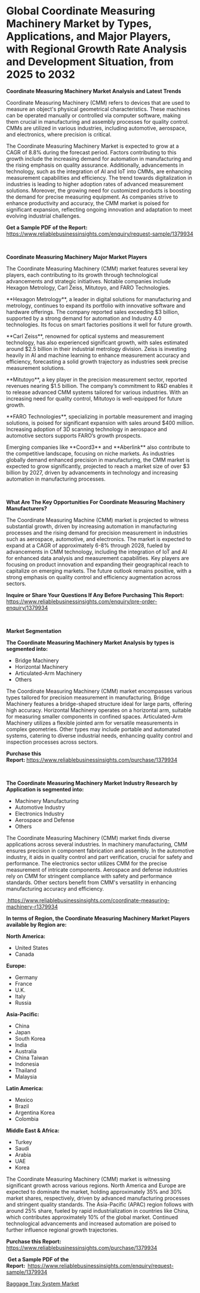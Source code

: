 <p><h1>Global Coordinate Measuring Machinery Market by Types, Applications, and Major Players, with Regional Growth Rate Analysis and Development Situation, from 2025 to 2032</h1></p><p><strong>Coordinate Measuring Machinery Market Analysis and Latest Trends</strong></p>
<p><p>Coordinate Measuring Machinery (CMM) refers to devices that are used to measure an object's physical geometrical characteristics. These machines can be operated manually or controlled via computer software, making them crucial in manufacturing and assembly processes for quality control. CMMs are utilized in various industries, including automotive, aerospace, and electronics, where precision is critical.</p><p>The Coordinate Measuring Machinery Market is expected to grow at a CAGR of 8.8% during the forecast period. Factors contributing to this growth include the increasing demand for automation in manufacturing and the rising emphasis on quality assurance. Additionally, advancements in technology, such as the integration of AI and IoT into CMMs, are enhancing measurement capabilities and efficiency. The trend towards digitalization in industries is leading to higher adoption rates of advanced measurement solutions. Moreover, the growing need for customized products is boosting the demand for precise measuring equipment. As companies strive to enhance productivity and accuracy, the CMM market is poised for significant expansion, reflecting ongoing innovation and adaptation to meet evolving industrial challenges.</p></p>
<p><strong>Get a Sample PDF of the Report:&nbsp;</strong> <a href="https://www.reliablebusinessinsights.com/enquiry/request-sample/1379934?utm_campaign=3494&utm_medium=2&utm_source=Github&utm_content=ia&utm_term=11042025&utm_id=coordinate-measuring-machinery">https://www.reliablebusinessinsights.com/enquiry/request-sample/1379934</a></p>
<p>&nbsp;</p>
<p><strong>Coordinate Measuring Machinery Major Market Players</strong></p>
<p><p>The Coordinate Measuring Machinery (CMM) market features several key players, each contributing to its growth through technological advancements and strategic initiatives. Notable companies include Hexagon Metrology, Carl Zeiss, Mitutoyo, and FARO Technologies.</p><p>**Hexagon Metrology**, a leader in digital solutions for manufacturing and metrology, continues to expand its portfolio with innovative software and hardware offerings. The company reported sales exceeding $3 billion, supported by a strong demand for automation and Industry 4.0 technologies. Its focus on smart factories positions it well for future growth.</p><p>**Carl Zeiss**, renowned for optical systems and measurement technology, has also experienced significant growth, with sales estimated around $2.5 billion in their industrial metrology division. Zeiss is investing heavily in AI and machine learning to enhance measurement accuracy and efficiency, forecasting a solid growth trajectory as industries seek precise measurement solutions.</p><p>**Mitutoyo**, a key player in the precision measurement sector, reported revenues nearing $1.5 billion. The company’s commitment to R&D enables it to release advanced CMM systems tailored for various industries. With an increasing need for quality control, Mitutoyo is well-equipped for future growth.</p><p>**FARO Technologies**, specializing in portable measurement and imaging solutions, is poised for significant expansion with sales around $400 million. Increasing adoption of 3D scanning technology in aerospace and automotive sectors supports FARO’s growth prospects.</p><p>Emerging companies like **Coord3** and **Aberlink** also contribute to the competitive landscape, focusing on niche markets. As industries globally demand enhanced precision in manufacturing, the CMM market is expected to grow significantly, projected to reach a market size of over $3 billion by 2027, driven by advancements in technology and increasing automation in manufacturing processes.</p></p>
<p>&nbsp;</p>
<p><strong>What Are The Key Opportunities For Coordinate Measuring Machinery Manufacturers?</strong></p>
<p><p>The Coordinate Measuring Machine (CMM) market is projected to witness substantial growth, driven by increasing automation in manufacturing processes and the rising demand for precision measurement in industries such as aerospace, automotive, and electronics. The market is expected to expand at a CAGR of approximately 6-8% through 2028, fueled by advancements in CMM technology, including the integration of IoT and AI for enhanced data analysis and measurement capabilities. Key players are focusing on product innovation and expanding their geographical reach to capitalize on emerging markets. The future outlook remains positive, with a strong emphasis on quality control and efficiency augmentation across sectors.</p></p>
<p><strong>Inquire or Share Your Questions If Any Before Purchasing This Report:</strong> <a href="https://www.reliablebusinessinsights.com/enquiry/pre-order-enquiry/1379934?utm_campaign=3494&utm_medium=2&utm_source=Github&utm_content=ia&utm_term=11042025&utm_id=coordinate-measuring-machinery">https://www.reliablebusinessinsights.com/enquiry/pre-order-enquiry/1379934</a></p>
<p>&nbsp;</p>
<p><strong>Market Segmentation</strong></p>
<p><strong>The Coordinate Measuring Machinery Market Analysis by types is segmented into:</strong></p>
<p><ul><li>Bridge Machinery</li><li>Horizontal Machinery</li><li>Articulated-Arm Machinery</li><li>Others</li></ul></p>
<p><p>The Coordinate Measuring Machinery (CMM) market encompasses various types tailored for precision measurement in manufacturing. Bridge Machinery features a bridge-shaped structure ideal for large parts, offering high accuracy. Horizontal Machinery operates on a horizontal arm, suitable for measuring smaller components in confined spaces. Articulated-Arm Machinery utilizes a flexible jointed arm for versatile measurements in complex geometries. Other types may include portable and automated systems, catering to diverse industrial needs, enhancing quality control and inspection processes across sectors.</p></p>
<p><strong>Purchase this Report:&nbsp;</strong><a href="https://www.reliablebusinessinsights.com/purchase/1379934?utm_campaign=3494&utm_medium=2&utm_source=Github&utm_content=ia&utm_term=11042025&utm_id=coordinate-measuring-machinery">https://www.reliablebusinessinsights.com/purchase/1379934</a></p>
<p>&nbsp;</p>
<p><strong>The Coordinate Measuring Machinery Market Industry Research by Application is segmented into:</strong></p>
<p><ul><li>Machinery Manufacturing</li><li>Automotive Industry</li><li>Electronics Industry</li><li>Aerospace and Defense</li><li>Others</li></ul></p>
<p><p>The Coordinate Measuring Machinery (CMM) market finds diverse applications across several industries. In machinery manufacturing, CMM ensures precision in component fabrication and assembly. In the automotive industry, it aids in quality control and part verification, crucial for safety and performance. The electronics sector utilizes CMM for the precise measurement of intricate components. Aerospace and defense industries rely on CMM for stringent compliance with safety and performance standards. Other sectors benefit from CMM's versatility in enhancing manufacturing accuracy and efficiency.</p></p>
<p><a href="https://www.reliablebusinessinsights.com/coordinate-measuring-machinery-r1379934?utm_campaign=3494&utm_medium=2&utm_source=Github&utm_content=ia&utm_term=11042025&utm_id=coordinate-measuring-machinery">&nbsp;https://www.reliablebusinessinsights.com/coordinate-measuring-machinery-r1379934</a></p>
<p><strong>In terms of Region, the Coordinate Measuring Machinery Market Players available by Region are:</strong></p>
<p>
    <p> <strong> North America: </strong>
        <ul>
            <li>United States</li>
            <li>Canada</li>
        </ul>
        </p> 
    <p> <strong> Europe: </strong>
        <ul>
            <li>Germany</li>
            <li>France</li>
            <li>U.K.</li>
            <li>Italy</li>
            <li>Russia</li>
        </ul>
        </p> 
    <p> <strong> Asia-Pacific: </strong>
        <ul>
            <li>China</li>
            <li>Japan</li>
            <li>South Korea</li>
            <li>India</li>
            <li>Australia</li>
            <li>China Taiwan</li>
            <li>Indonesia</li>
            <li>Thailand</li>
            <li>Malaysia</li>
        </ul>
        </p> 
    <p> <strong> Latin America: </strong>
        <ul>
            <li>Mexico</li>
            <li>Brazil</li>
            <li>Argentina Korea</li>
            <li>Colombia</li>
        </ul>
        </p> 
    <p> <strong> Middle East & Africa: </strong>
        <ul>
            <li>Turkey</li>
            <li>Saudi</li>
            <li>Arabia</li>
            <li>UAE</li>
            <li>Korea</li>
        </ul>
    </p>
    </p>
<p><p>The Coordinate Measuring Machinery (CMM) market is witnessing significant growth across various regions. North America and Europe are expected to dominate the market, holding approximately 35% and 30% market shares, respectively, driven by advanced manufacturing processes and stringent quality standards. The Asia-Pacific (APAC) region follows with around 25% share, fueled by rapid industrialization in countries like China, which contributes approximately 10% of the global market. Continued technological advancements and increased automation are poised to further influence regional growth trajectories.</p></p>
<p><strong>Purchase this Report: </strong><a href="https://www.reliablebusinessinsights.com/purchase/1379934?utm_campaign=3494&utm_medium=2&utm_source=Github&utm_content=ia&utm_term=11042025&utm_id=coordinate-measuring-machinery">https://www.reliablebusinessinsights.com/purchase/1379934</a></p>
<p>&nbsp;<strong>Get a Sample PDF of the Report:&nbsp;&nbsp;</strong><a href="https://www.reliablebusinessinsights.com/enquiry/request-sample/1379934?utm_campaign=3494&utm_medium=2&utm_source=Github&utm_content=ia&utm_term=11042025&utm_id=coordinate-measuring-machinery">https://www.reliablebusinessinsights.com/enquiry/request-sample/1379934</a></p>
<p><strong></strong></p>
<p><p><a href="https://github.com/fraryatena85/Market-Research-Report-List-1/blob/main/baggage-tray-system-market.md?utm_campaign=3494&utm_medium=2&utm_source=Github&utm_content=ia&utm_term=11042025&utm_id=coordinate-measuring-machinery">Baggage Tray System Market</a></p></p>